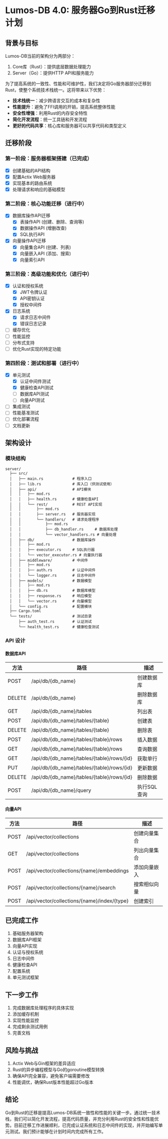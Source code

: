 # Lumos-DB 4.0: 服务器Go到Rust迁移计划

## 背景与目标

Lumos-DB当前的架构分为两部分：
1. Core库（Rust）：提供底层数据处理能力
2. Server（Go）：提供HTTP API和服务能力

为了提高系统的一致性、性能和可维护性，我们决定将Go服务器部分迁移到Rust，使整个系统技术栈统一。这将带来以下优势：

- **技术栈统一**：减少跨语言交互的成本和复杂性
- **性能提升**：避免了FFI调用的开销，提高系统整体性能
- **安全性增强**：利用Rust的内存安全特性
- **简化开发流程**：统一工具链和开发流程
- **更好的代码共享**：核心库和服务器可以共享代码和类型定义

## 迁移阶段

### 第一阶段：服务器框架搭建（已完成）

- [x] 创建基础的API结构
- [x] 配置Actix Web服务器
- [x] 实现基本的路由系统
- [x] 处理请求和响应的基础模型

### 第二阶段：核心功能迁移（进行中）

- [x] 数据库操作API迁移
  - [x] 表操作API (创建、删除、查询等)
  - [x] 数据操作API (增删改查)
  - [x] SQL执行API
- [x] 向量操作API迁移
  - [x] 向量集合API (创建、列表)
  - [x] 向量嵌入API (添加、搜索)
  - [x] 向量索引API

### 第三阶段：高级功能和优化（进行中）

- [x] 认证和授权系统
  - [x] JWT令牌认证
  - [x] API密钥认证
  - [x] 授权中间件
- [x] 日志系统
  - [x] 请求日志中间件
  - [x] 错误日志记录
- [ ] 缓存优化
- [ ] 性能监控
- [ ] 分布式支持
- [ ] 优化Rust实现的特定功能

### 第四阶段：测试和部署（进行中）

- [x] 单元测试
  - [x] 认证中间件测试
  - [x] 健康检查API测试
  - [ ] 数据库API测试
  - [ ] 向量API测试
- [ ] 集成测试
- [ ] 性能基准测试
- [ ] 优化部署流程
- [ ] 文档更新

## 架构设计

### 模块结构

```
server/
  ├── src/
  │   ├── main.rs             # 程序入口
  │   ├── lib.rs              # 库入口（供测试使用）
  │   ├── api/                # API模块
  │   │   ├── mod.rs
  │   │   ├── health.rs       # 健康检查API
  │   │   └── rest/           # REST API实现
  │   │       ├── mod.rs
  │   │       ├── server.rs   # 服务器实现
  │   │       └── handlers/   # 请求处理程序
  │   │           ├── mod.rs
  │   │           ├── db_handler.rs     # 数据库处理
  │   │           └── vector_handlers.rs # 向量处理
  │   ├── db/                 # 数据库操作
  │   │   ├── mod.rs
  │   │   ├── executor.rs     # SQL执行器
  │   │   └── vector_executor.rs # 向量执行器
  │   ├── middleware/         # 中间件
  │   │   ├── mod.rs
  │   │   ├── auth.rs         # 认证中间件
  │   │   └── logger.rs       # 日志中间件
  │   ├── models/             # 数据模型
  │   │   ├── mod.rs
  │   │   ├── db.rs           # 数据库模型
  │   │   ├── response.rs     # 响应模型
  │   │   └── vector.rs       # 向量模型
  │   └── config.rs           # 配置模块
  ├── Cargo.toml
  └── tests/                  # 测试目录
      ├── auth_test.rs        # 认证测试
      └── health_test.rs      # 健康检查测试
```

### API 设计

#### 数据库API

| 方法   | 路径                                | 描述              |
|--------|-------------------------------------|-------------------|
| POST   | /api/db/{db_name}                   | 创建数据库        |
| DELETE | /api/db/{db_name}                   | 删除数据库        |
| GET    | /api/db/{db_name}/tables            | 列出表            |
| POST   | /api/db/{db_name}/tables/{table}    | 创建表            |
| DELETE | /api/db/{db_name}/tables/{table}    | 删除表            |
| POST   | /api/db/{db_name}/tables/{table}/rows | 插入数据        |
| GET    | /api/db/{db_name}/tables/{table}/rows | 查询数据        |
| GET    | /api/db/{db_name}/tables/{table}/rows/{id} | 获取单行  |
| PUT    | /api/db/{db_name}/tables/{table}/rows/{id} | 更新数据  |
| DELETE | /api/db/{db_name}/tables/{table}/rows/{id} | 删除数据  |
| POST   | /api/db/{db_name}/query             | 执行SQL查询      |

#### 向量API

| 方法   | 路径                                | 描述              |
|--------|-------------------------------------|-------------------|
| POST   | /api/vector/collections             | 创建向量集合      |
| GET    | /api/vector/collections             | 列出向量集合      |
| POST   | /api/vector/collections/{name}/embeddings | 添加向量嵌入 |
| POST   | /api/vector/collections/{name}/search | 搜索相似向量    |
| POST   | /api/vector/collections/{name}/index/{type} | 创建索引  |

## 已完成工作

1. 基础服务器架构
2. 数据库API框架
3. 向量API实现
4. 认证与授权系统
5. 日志中间件
6. 健康检查API
7. 配置系统
8. 单元测试框架

## 下一步工作

1. 完成数据库处理程序的具体实现
2. 添加缓存机制
3. 实现性能监控
4. 完成剩余测试用例
5. 完善文档

## 风险与挑战

1. Actix Web与Gin框架的差异适应
2. Rust的异步编程模型与Go的goroutine模型转换
3. 确保API完全兼容，避免客户端需要修改
4. 性能调优，确保Rust版本性能超过Go版本

## 结论

Go到Rust的迁移是提高Lumos-DB系统一致性和性能的关键一步。通过统一技术栈，我们可以简化开发流程，提高代码质量，并充分利用Rust的安全性和性能优势。目前迁移工作进展顺利，已完成认证系统和日志中间件的实现，并开始编写单元测试。我们预计能够在计划时间内完成所有工作。 